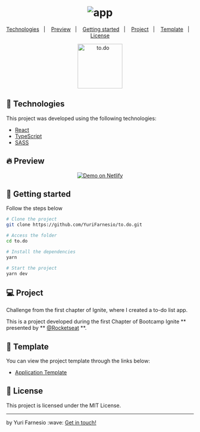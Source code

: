 <h1 align="center">
    <img alt="app" src="https://user-images.githubusercontent.com/45167583/141886984-2af0458e-f323-4348-9a9a-762e0ac6ea07.gif" />
</h1>

<p align="center">
  <a href="#-technologies">Technologies</a>&nbsp;&nbsp;&nbsp;|&nbsp;&nbsp;&nbsp;
  <a href="#-preview">Preview</a>&nbsp;&nbsp;&nbsp;|&nbsp;&nbsp;&nbsp;
  <a href="#-getting-started">Getting started</a>&nbsp;&nbsp;&nbsp;|&nbsp;&nbsp;&nbsp;
  <a href="#-project">Project</a>&nbsp;&nbsp;&nbsp;|&nbsp;&nbsp;&nbsp;
  <a href="#-template">Template</a>&nbsp;&nbsp;&nbsp;|&nbsp;&nbsp;&nbsp;
  <a href="#-license">License</a>
</p>

<p align="center">
  <img alt="to.do" src="https://user-images.githubusercontent.com/45167583/141888688-329c422e-4d52-4a40-b209-9962b6287bc3.png" width="120px">
</p>

## 🧪 Technologies

This project was developed using the following technologies:

- [React](https://reactjs.org)
- [TypeScript](https://www.typescriptlang.org/)
- [SASS](https://sass-lang.com/)

## 🔥 Preview

<p align="center">
  <a href="https://yftodoapp.netlify.app/" target="_blank">
    <img alt="Demo on Netlify" src="https://i.ibb.co/b13vhFK/demo-on-netlify-bbuvjz.png">
  </a>
</p>

## 🚀 Getting started

Follow the steps below

```bash
# Clone the project
git clone https://github.com/YuriFarnesio/to.do.git

# Access the folder
cd to.do

# Install the dependencies
yarn

# Start the project
yarn dev
```

## 💻 Project

Challenge from the first chapter of Ignite, where I created a to-do list app.

This is a project developed during the first Chapter of Bootcamp Ignite ** presented by ** [@Rocketseat](https://github.com/Rocketseat) \*\*.

## 🔖 Template

You can view the project template through the links below:

- [Application Template](https://github.com/rocketseat-education/ignite-template-reactjs-conceitos-do-react)

## 📝 License

This project is licensed under the MIT License.

<hr />
<p>by Yuri Farnesio :wave: <a href="https://linktr.ee/YuriFarnesio">Get in touch!</a></p>
